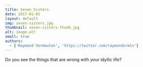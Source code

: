 ```yaml
---
title: Seven Sisters
date: 2017-01-01
layout: default
img: seven-sisters.jpg
thumbnail: seven-sisters-thumb.jpg
alt: image-alt
small: true
authors:
  - ['Raymond Vermeulen', 'https://twitter.com/raymondvrmln']
---
```


Do you see the things that are wrong with your idyllic life?

<!-- if you want to use a lightbox for larger images, here is how
  <a href="img/portfolio/bigImage.jpg" data-lightbox="image-1" data-title="My caption"><img src="img/portfolio/thumbnailImage.jpg"></a>
-->
